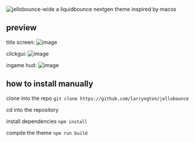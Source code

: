 ![jellobounce-wide](https://github.com/user-attachments/assets/1ec98d85-72b8-4897-9398-de32fdfbb310)
a liquidbounce nextgen theme inspired by macos

## preview

title screen:
![image](https://github.com/user-attachments/assets/27871860-5bf6-4157-85a9-96f6f491088a)

clickgui:
![image](https://github.com/user-attachments/assets/2395b9ca-f381-49fd-b9b9-92c17b404654)

ingame hud:
![image](https://github.com/user-attachments/assets/43901751-22b3-42f5-b699-72402e287884)


## how to install manually

clone into the repo `git clone https://github.com/larryngton/jellobounce`

cd into the repository

install dependencies `npm install`

compile the theme `npm run build`
